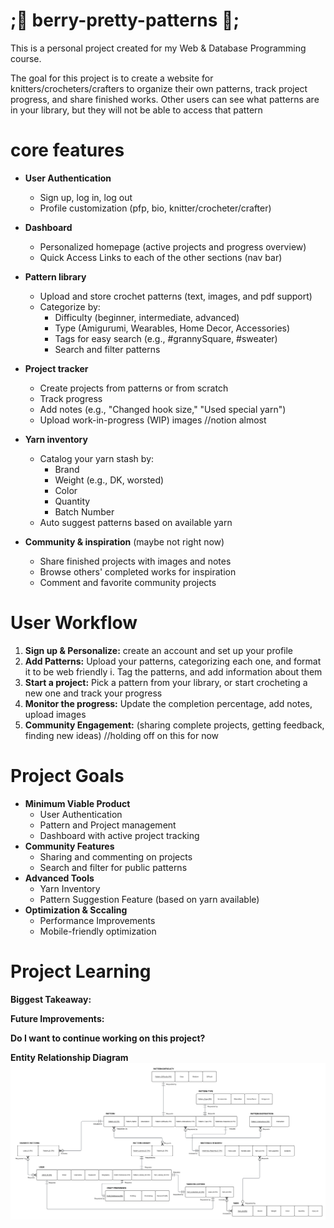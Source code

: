 # ;🎀 berry-pretty-patterns 🎀;
This is a personal project created for my Web & Database Programming course.

The goal for this project is to create a website for knitters/crocheters/crafters to organize their own patterns, track project progress, and share finished works. Other users can see what patterns are in your library, but they will not be able to access that pattern

# core features
- **User Authentication**
    - Sign up, log  in, log out
    - Profile customization (pfp, bio, knitter/crocheter/crafter)
 
- **Dashboard**
  - Personalized homepage (active projects and progress overview)
  - Quick Access Links to each of the other sections (nav bar)
    
- **Pattern library**
  - Upload and store crochet patterns (text, images, and pdf support)
  - Categorize by:
      - Difficulty (beginner, intermediate, advanced)
      - Type (Amigurumi, Wearables, Home Decor, Accessories)
      - Tags for easy search (e.g., #grannySquare, #sweater)
      - Search and filter patterns
        
- **Project tracker**
  - Create projects from patterns or from scratch
  - Track progress
  - Add notes (e.g., "Changed hook size," "Used special yarn")
  - Upload work-in-progress (WIP) images //notion almost

- **Yarn inventory**
  - Catalog your yarn stash by:
    - Brand
    - Weight (e.g., DK, worsted)
    - Color
    - Quantity
    - Batch Number  
  - Auto suggest patterns based on available yarn

- **Community & inspiration** (maybe not right now)
  - Share finished projects with images and notes
  - Browse others' completed works for inspiration
  - Comment and favorite community projects


# User Workflow
1. **Sign up & Personalize:** create an account and set up your profile
2. **Add Patterns:** Upload your patterns, categorizing each one, and format it to be web friendly
   i. Tag the patterns, and add information about them
3. **Start a project:** Pick a pattern from your library, or start crocheting a new one and track your progress
4. **Monitor the progress:** Update the completion percentage, add notes, upload images
5. **Community Engagement:** (sharing complete projects, getting feedback, finding new ideas) //holding off on this for now


# Project Goals
- **Minimum Viable Product**
  - User Authentication
  - Pattern and Project management
  - Dashboard with active project tracking
- **Community Features**
  - Sharing and commenting on projects
  - Search and filter for public patterns
- **Advanced Tools**
  - Yarn Inventory
  - Pattern Suggestion Feature (based on yarn available)
- **Optimization & Sccaling**
  - Performance Improvements
  - Mobile-friendly optimization
 

# Project Learning
**Biggest Takeaway:**

**Future Improvements:**

**Do I want to continue working on this project?**

**Entity Relationship Diagram**
<img width="1440" alt="personal website image" src="https://github.com/znzhenn/berry-pretty-patterns/blob/main/entity%20relationship%20diagrams/Berry%20Pretty%20Patterns%20ERD.png">